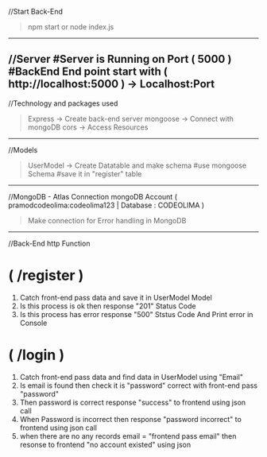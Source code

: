//Start Back-End
>npm start or node index.js
---------------------------


//Server
#Server is Running on Port ( 5000 )
#BackEnd End point start with ( http://localhost:5000 )  -> Localhost:Port
---------------------------------------------------------------------------



//Technology and packages used
>Express         -> Create back-end server
>mongoose        -> Connect with mongoDB
>cors            -> Access Resources
-------------------------------------------


//Models
>UserModel      -> Create Datatable and make schema
#use mongoose Schema
#save it in "register" table
---------------------------------------------------


//MongoDB - Atlas Connection
mongoDB Account ( pramodcodeolima:codeolima123 | Database : CODEOLIMA )
>Make connection for Error handling in MongoDB
------------------------------------------------------------------------


//Back-End http Function

# ( /register )
1) Catch front-end pass data and save it in UserModel Model
2) Is this process is ok then response "201" Status Code
3) Is this process has error response "500" Ststus Code And Print error in Console

# ( /login )
1) Catch front-end pass data and find data in UserModel using "Email"
2) Is email is found then check it is "password" correct with front-end pass "password"
3) Then password is correct response "success" to frontend using json call
4) When Password is incorrect then response "password incorrect" to frontend using json call
5) when there are no any records email = "frontend pass email" then resonse to frontend "no account existed" using json
